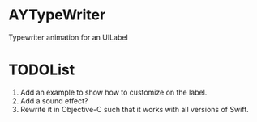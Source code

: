# AYTypeWriter
Typewriter animation for an UILabel

# TODOList
1. Add an example to show how to customize on the label.
2. Add a sound effect?
3. Rewrite it in Objective-C such that it works with all versions of Swift.

